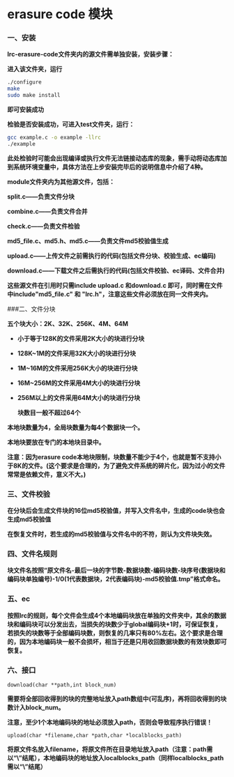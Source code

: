 # erasure code 模块

### 一、安装

**lrc-erasure-code文件夹内的源文件需单独安装，安装步骤：**

**进入该文件夹，运行**

```bash
./configure
make
sudo make install
```

**即可安装成功**

**检验是否安装成功，可进入test文件夹，运行：**

```bash
gcc example.c -o example -llrc
./example
```

**此处检验时可能会出现编译或执行文件无法链接动态库的现象，需手动将动态库加到系统环境变量中，具体方法在上步安装完毕后的说明信息中介绍了4种。**

**module文件夹内为其他源文件，包括：**

**split.c——负责文件分块**

**combine.c——负责文件合并**

**check.c——负责文件检验**

**md5_file.c、md5.h、md5.c——负责文件md5校验值生成**

**upload.c——上传文件之前需执行的代码(包括文件分块、校验生成、ec编码)**

**download.c——下载文件之后需执行的代码(包括文件校验、ec译码、文件合并)**

**这些源文件在引用时只需include upload.c 和download.c 即可，同时需在文件中include"md5_file.c" 和 "lrc.h"，注意这些文件必须放在同一文件夹内。**

###二、文件分块

**五个块大小：2K、32K、256K、4M、64M**

- **小于等于128K的文件采用2K大小的块进行分块**

- **128K~1M的文件采用32K大小的块进行分块**

- **1M~16M的文件采用256K大小的块进行分块**

- **16M~256M的文件采用4M大小的块进行分块**

- **256M以上的文件采用64M大小的块进行分块**

  **块数目一般不超过64个**  

**本地块数量为4，全局块数量为每4个数据块一个。**

**本地块要放在专门的本地块目录中。**

**注意：因为erasure code本地块限制，块数量不能少于4个，也就是暂不支持小于8K的文件。(这个要求是合理的，为了避免文件系统的碎片化，因为过小的文件常常是依赖文件，意义不大。)**

### 三、文件校验

**在分块后会生成文件块的16位md5校验值，并写入文件名中，生成的code块也会生成md5校验值**

**在恢复文件时，若生成的md5校验值与文件名中的不符，则认为文件块失效。**

### 四、文件名规则

**块文件名按照“原文件名-最后一块的字节数-数据块数-编码块数-块序号(数据块和编码块单独编号)-1/0(1代表数据块，2代表编码块)-md5校验值.tmp”格式命名。**

### 五、ec

**按照lrc的规则，每个文件会生成4个本地编码块放在单独的文件夹中，其余的数据块和编码块可以分发出去，当损失的块数少于global编码块+1时，可保证恢复，若损失的块数等于全部编码块数，则恢复的几率只有80%左右。这个要求是合理的，因为本地编码块一般不会损坏，相当于还是只用收回数据块数的有效块数即可恢复。**

### 六、接口

```
download(char **path,int block_num)
```

**需要将全部回收得到的块的完整地址放入path数组中(可乱序)，再将回收得到的块数计入block_num。**

**注意，至少1个本地编码块的地址必须放入path，否则会导致程序执行错误！**

```
upload(char *filename,char *path,char *localblocks_path)
```

**将原文件名放入filename，将原文件所在目录地址放入path（注意：path需以“\”结尾），本地编码块的地址放入localblocks_path（同样localblocks_path需以“\”结尾）**



